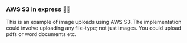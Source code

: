 ### AWS S3 in express 🙆‍♂️

This is an example of image uploads using AWS S3. The implementation could involve uploading any file-type; not just images. You could upload pdfs or word documents etc.